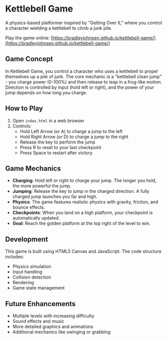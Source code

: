 # Kettlebell Game

A physics-based platformer inspired by "Getting Over It," where you control a character wielding a kettlebell to climb a junk pile.

Play the game online: [https://bradleyjohnsen.github.io/kettlebell-game/](https://bradleyjohnsen.github.io/kettlebell-game/)

## Game Concept

In Kettlebell Game, you control a character who uses a kettlebell to propel themselves up a pile of junk. The core mechanic is a "kettlebell clean jump" - you charge power (0-100%) and then release to leap in a frog-like motion. Direction is controlled by input (hold left or right), and the power of your jump depends on how long you charge.

## How to Play

1. Open `index.html` in a web browser
2. Controls:
   - Hold Left Arrow (or A) to charge a jump to the left
   - Hold Right Arrow (or D) to charge a jump to the right
   - Release the key to perform the jump
   - Press R to reset to your last checkpoint
   - Press Space to restart after victory

## Game Mechanics

- **Charging**: Hold left or right to charge your jump. The longer you hold, the more powerful the jump.
- **Jumping**: Release the key to jump in the charged direction. A fully charged jump launches you far and high.
- **Physics**: The game features realistic physics with gravity, friction, and bounce effects.
- **Checkpoints**: When you land on a high platform, your checkpoint is automatically updated.
- **Goal**: Reach the golden platform at the top right of the level to win.

## Development

This game is built using HTML5 Canvas and JavaScript. The code structure includes:
- Physics simulation
- Input handling
- Collision detection
- Rendering
- Game state management

## Future Enhancements

- Multiple levels with increasing difficulty
- Sound effects and music
- More detailed graphics and animations
- Additional mechanics like swinging or grabbing
